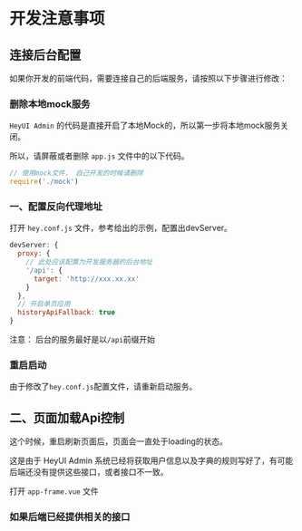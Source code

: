 # 开发注意事项

## 连接后台配置

如果你开发的前端代码，需要连接自己的后端服务，请按照以下步骤进行修改：

### 删除本地mock服务

`HeyUI Admin` 的代码是直接开启了本地Mock的，所以第一步将本地mock服务关闭。

所以，请屏蔽或者删除 `app.js` 文件中的以下代码。

``` javascript
// 使用mock文件， 自己开发的时候请删除
require('./mock')
```
### 一、配置反向代理地址

打开 `hey.conf.js` 文件，参考给出的示例，配置出devServer。

``` javascript
devServer: {
  proxy: {
    // 此处应该配置为开发服务器的后台地址
    '/api': {
      target: 'http://xxx.xx.xx'
    }
  },
  // 开启单页应用
  historyApiFallback: true
}

```
注意： 后台的服务最好是以`/api`前缀开始

### 重启启动

由于修改了`hey.conf.js`配置文件，请重新启动服务。

## 二、页面加载Api控制

这个时候，重启刷新页面后，页面会一直处于loading的状态。

这是由于 HeyUI Admin 系统已经将获取用户信息以及字典的规则写好了，有可能后端还没有提供这些接口，或者接口不一致。

打开  `app-frame.vue` 文件

### 如果后端已经提供相关的接口



